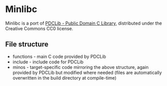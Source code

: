 # Minlibc

Minlibc is a port of [PDCLib - Public Domain C Library](https://github.com/DevSolar/pdclib), distributed under the
Creative Commons CC0 license.

## File structure
* functions - main C code provided by PDCLib
* include - include code for PDCLib
* minos - target-specific code mirroring the above structure, again provided by PDCLib but modified where needed (files are automatically overwritten in the build directory at compile-time)
